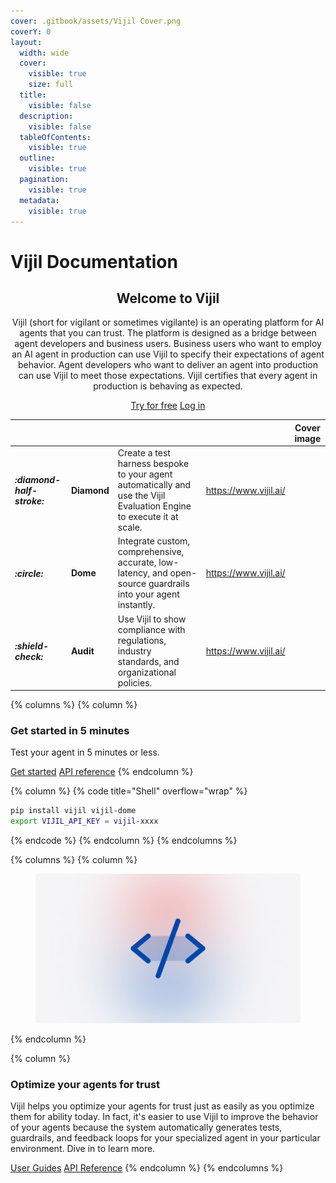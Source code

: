 ```yaml
---
cover: .gitbook/assets/Vijil Cover.png
coverY: 0
layout:
  width: wide
  cover:
    visible: true
    size: full
  title:
    visible: false
  description:
    visible: false
  tableOfContents:
    visible: true
  outline:
    visible: true
  pagination:
    visible: true
  metadata:
    visible: true
---
```


# Vijil Documentation

<h2 align="center">Welcome to Vijil</h2>

<p align="center">Vijil  (short for vigilant or sometimes vigilante) is an operating platform for AI agents that you can trust. The platform is designed as a bridge between agent developers and business users. Business users who want to employ an AI agent in production can use Vijil to specify their expectations of agent behavior. Agent developers who want to deliver an agent into production can use Vijil to meet those expectations. Vijil certifies that every agent in production is behaving as expected.</p>

<p align="center"><a href="https://www.vijil.ai/" class="button primary">Try for free</a> <a href="https://www.vijil.ai/" class="button secondary">Log in</a></p>

<table data-view="cards"><thead><tr><th></th><th></th><th></th><th data-hidden data-card-target data-type="content-ref"></th><th data-hidden data-card-cover data-type="image">Cover image</th></tr></thead><tbody><tr><td><h4><i class="fa-diamond-half-stroke">:diamond-half-stroke:</i></h4></td><td><strong>Diamond</strong></td><td>Create a test harness bespoke to your agent automatically and use the Vijil Evaluation Engine to execute it at scale.</td><td><a href="https://www.vijil.ai/">https://www.vijil.ai/</a></td><td></td></tr><tr><td><h4><i class="fa-circle">:circle:</i></h4></td><td><strong>Dome</strong></td><td>Integrate custom, comprehensive, accurate, low-latency, and open-source guardrails into your agent instantly.</td><td><a href="https://www.vijil.ai/">https://www.vijil.ai/</a></td><td></td></tr><tr><td><h4><i class="fa-shield-check">:shield-check:</i></h4></td><td><strong>Audit</strong></td><td>Use Vijil to show compliance with regulations, industry standards, and organizational policies.  </td><td><a href="https://www.vijil.ai/">https://www.vijil.ai/</a></td><td></td></tr></tbody></table>

{% columns %}
{% column %}
### Get started in 5 minutes

Test your agent in 5 minutes or less.

<a href="https://app.gitbook.com/o/RrzBldRg9JftCEo0RBo8/s/7eWmti581uiEs6birWEl/" class="button primary" data-icon="rocket-launch">Get started</a> <a href="https://app.gitbook.com/o/RrzBldRg9JftCEo0RBo8/s/7eWmti581uiEs6birWEl/" class="button secondary" data-icon="square-terminal">API reference</a>
{% endcolumn %}

{% column %}
{% code title="Shell" overflow="wrap" %}
```sh
pip install vijil vijil-dome
export VIJIL_API_KEY = vijil-xxxx
```
{% endcode %}
{% endcolumn %}
{% endcolumns %}

{% columns %}
{% column %}
<figure><img src=".gitbook/assets/Developer Platform.png" alt=""><figcaption></figcaption></figure>
{% endcolumn %}

{% column %}
### Optimize your agents for trust

Vijil helps you optimize your agents for trust just as easily as you optimize them for ability today. In fact, it's easier to use Vijil to improve the behavior of your agents because the system automatically generates tests, guardrails, and feedback loops for your specialized agent in your particular environment. Dive in to learn more.

<a href="https://app.gitbook.com/o/RrzBldRg9JftCEo0RBo8/s/vcK27SjTkDJTVfapQxtK/" class="button primary" data-icon="book-open">User Guides</a> <a href="https://app.gitbook.com/o/RrzBldRg9JftCEo0RBo8/s/vcK27SjTkDJTVfapQxtK/" class="button secondary" data-icon="book">API Reference</a>
{% endcolumn %}
{% endcolumns %}

